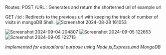 Routes:
POST /URL : Generates and return the shorterned url of example url

GET /:id : Redirects to the previous url with keeping the track of number of visits in mongoDB Shell.
![Screenshot 2024-08-28 161053](https://github.com/user-attachments/assets/d5a4cbca-264e-4ee1-9fce-ff84e6f565e4)

![Screenshot 2024-09-04 204807](https://github.com/user-attachments/assets/4adbc786-f08b-41c2-b066-407ac66bc4cf)
![Screenshot 2024-09-05 122653](https://github.com/user-attachments/assets/2db74b9f-038e-4fa0-9760-7ce67615c43e)
![Screenshot 2024-09-05 122713](https://github.com/user-attachments/assets/7e3e38e6-434b-4d76-a277-553ebcd1716c)

*Implemented for educational purpose using Node.js,Express,and MongoDB*
